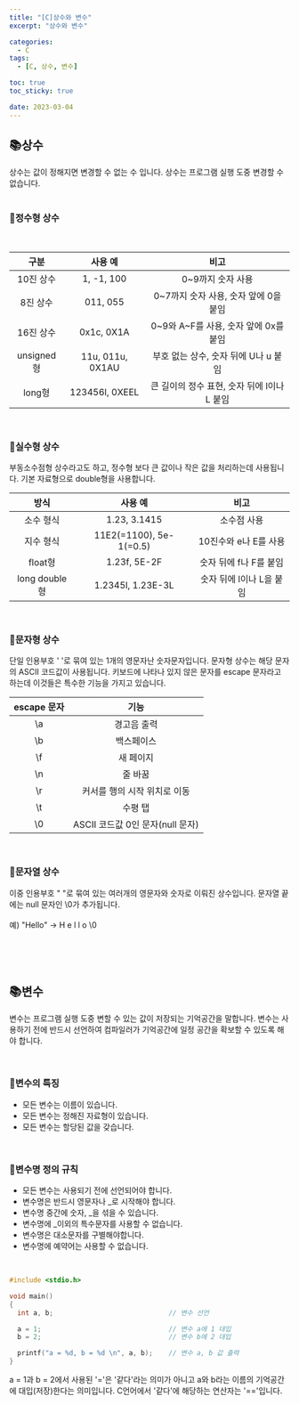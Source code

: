 ```yaml
---
title: "[C]상수와 변수"
excerpt: "상수와 변수"

categories:
  - C
tags:
  - [C, 상수, 변수]

toc: true
toc_sticky: true

date: 2023-03-04
---
```


## 📚상수
상수는 값이 정해지면 변경할 수 없는 수 입니다. 상수는 프로그램 실행 도중 변경할 수 없습니다.
<br><br>

### 📄정수형 상수
<br>

| 구분 | 사용 예 | 비고 |
| :---: | :---: | :---: |
| 10진 상수  | 1, -1, 100       | 0~9까지 숫자 사용                           |
| 8진 상수   | 011, 055         | 0~7까지 숫자 사용, 숫자 앞에 0을 붙임       |
| 16진 상수  | 0x1c, 0X1A       | 0~9와 A~F를 사용, 숫자 앞에 0x를 붙임       |
| unsigned형 | 11u, 011u, 0X1AU | 부호 없는 상수, 숫자 뒤에 U나 u 붙임        |
| long형     | 123456l, 0XEEL   | 큰 길이의 정수 표현, 숫자 뒤에 l이나 L 붙임 |

<br>

### 📄실수형 상수
부동소수점형 상수라고도 하고, 정수형 보다 큰 값이나 작은 값을 처리하는데 사용됩니다. 기본 자료형으로 double형을 사용합니다.
<br>

  | 방식 | 사용 예 | 비고 |
  | :---: | :---: | :---: |
  | 소수 형식      | 1.23, 3.1415            | 소수점 사용              |
  | 지수 형식      | 11E2(=1100), 5e-1(=0.5) | 10진수와 e나 E를 사용    |
  | float형        | 1.23f, 5E-2F            | 숫자 뒤에 f나 F를 붙임   |
  | long double형  | 1.2345l, 1.23E-3L       | 숫자 뒤에 l이나 L을 붙임 |

<br>

### 📄문자형 상수
단일 인용부호 ' '로 묶여 있는 1개의 영문자난 숫자문자입니다. 문자형 상수는 해당 문자의 ASCII 코드값이 사용됩니다. 키보드에 나타나 있지 않은 문자를 escape 문자라고 하는데 이것들은 특수한 기능을 가지고 있습니다.
<br>

| escape 문자 | 기능 |
| :---: | :---: |
| \a | 경고음 출력                      |
| \b | 백스페이스                       |
| \f | 새 페이지                        |
| \n | 줄 바꿈                          |
| \r | 커서를 행의 시작 위치로 이동     |
| \t | 수평 탭                          |
| \0 | ASCII 코드값 0인 문자(null 문자) |

<br>

### 📄문자열 상수
이중 인용부호 " "로 묶여 있는 여러개의 영문자와 숫자로 이뤄진 상수입니다. 문자열 끝에는 null 문자인 \0가 추가됩니다.
<br><br>
예) "Hello" -> H e l l o \0

<br><br><br>

## 📚변수
변수는 프로그램 실행 도중 변할 수 있는 값이 저장되는 기억공간을 말합니다. 변수는 사용하기 전에 반드시 선언하여 컴파일러가 기억공간에 일정 공간을 확보할 수 있도록 해야 합니다.

<br>

### 📄변수의 특징
* 모든 변수는 이름이 있습니다.
* 모든 변수는 정해진 자료형이 있습니다.
* 모든 변수는 할당된 값을 갖습니다.

<br>

### 📄변수명 정의 규칙
- 모든 변수는 사용되기 전에 선언되어야 합니다.
- 변수명은 반드시 영문자나 _로 시작해야 합니다.
- 변수명 중간에 숫자, _을 섞을 수 있습니다.
- 변수명에 _이외의 특수문자를 사용할 수 없습니다.
- 변수명은 대소문자를 구별해야합니다.
- 변수명에 예약어는 사용할 수 없습니다.

<br>

```c
#include <stdio.h>

void main()
{
  int a, b;                             // 변수 선언

  a = 1;                                // 변수 a에 1 대입
  b = 2;                                // 변수 b에 2 대입

  printf("a = %d, b = %d \n", a, b);    // 변수 a, b 값 출력
}
```

a = 1과 b = 2에서 사용된 '='은 '같다'라는 의미가 아니고 a와 b라는 이름의 기억공간에 대입(저장)한다는 의미입니다. C언어에서 '같다'에 해당하는 연산자는 '=='입니다.

<br>